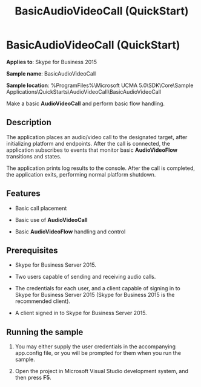 ﻿---
title: BasicAudioVideoCall (QuickStart)
description: Discusses the BasicAudioVideoCall (QuickStart) including description, features, prerequisites, and running the sample in Skype for Business 2015.
TOCTitle: BasicAudioVideoCall (QuickStart)
ms:assetid: 062e5bc2-0f8b-4584-8335-f5a88beaf43e
ms:mtpsurl: https://msdn.microsoft.com/library/Dn466147(v=office.16)
ms:contentKeyID: 65240076
ms.date: 07/27/2015
mtps_version: v=office.16
---

# BasicAudioVideoCall (QuickStart)


**Applies to**: Skype for Business 2015



**Sample name**: BasicAudioVideoCall

**Sample location**: %ProgramFiles%\\Microsoft UCMA 5.0\\SDK\\Core\\Sample Applications\\QuickStarts\\AudioVideoCall\\BasicAudioVideoCall

Make a basic **AudioVideoCall** and perform basic flow handling.

## Description

The application places an audio/video call to the designated target, after initializing platform and endpoints. After the call is connected, the application subscribes to events that monitor basic **AudioVideoFlow** transitions and states.

The application prints log results to the console. After the call is completed, the application exits, performing normal platform shutdown.

## Features

  - Basic call placement

  - Basic use of **AudioVideoCall**

  - Basic **AudioVideoFlow** handling and control

## Prerequisites

  - Skype for Business Server 2015.

  - Two users capable of sending and receiving audio calls.

  - The credentials for each user, and a client capable of signing in to Skype for Business Server 2015 (Skype for Business 2015 is the recommended client).

  - A client signed in to Skype for Business Server 2015.

## Running the sample

1.  You may either supply the user credentials in the accompanying app.config file, or you will be prompted for them when you run the sample.

2.  Open the project in Microsoft Visual Studio development system, and then press **F5**.

